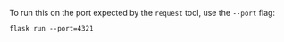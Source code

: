 To run this on the port expected by the `request` tool, use the `--port` flag:

    flask run --port=4321


